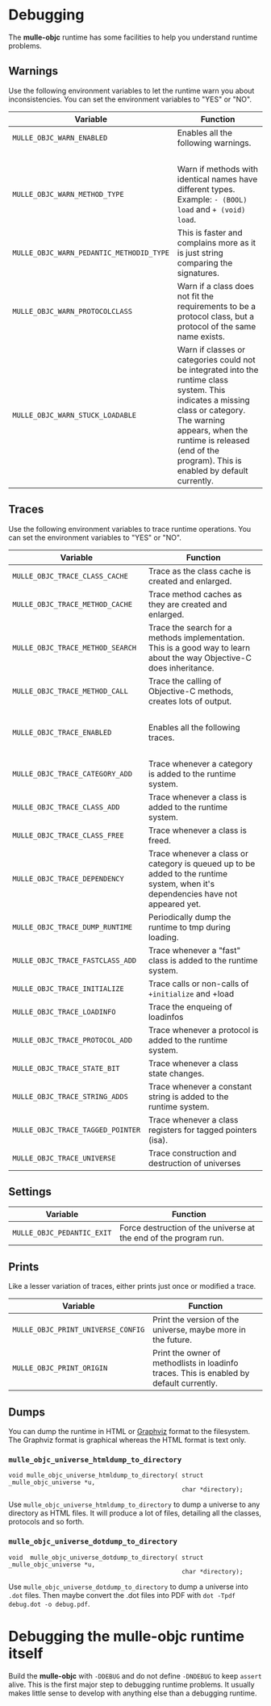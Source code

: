 # Debugging

The **mulle-objc** runtime has some facilities to help you understand runtime
problems.

## Warnings

Use the following environment variables to let the runtime warn you about
inconsistencies. You can set the environment variables to "YES" or "NO".


Variable                              |  Function
------------------------------------- | --------------------------------
`MULLE_OBJC_WARN_ENABLED`             | Enables all the following warnings.
&nbsp;                                | &nbsp;
`MULLE_OBJC_WARN_METHOD_TYPE`         | Warn if methods with identical names have different types. Example: `- (BOOL) load` and `+ (void) load`.
`MULLE_OBJC_WARN_PEDANTIC_METHODID_TYPE` | This is faster and complains more as it is just string comparing the signatures.
`MULLE_OBJC_WARN_PROTOCOLCLASS`       | Warn if a class does not fit the requirements to be a protocol class, but a protocol of the same name exists.
`MULLE_OBJC_WARN_STUCK_LOADABLE`      | Warn if classes or categories could not be integrated into the runtime class system. This indicates a missing class or category. The warning appears, when the runtime is released (end of the program). This is enabled by default currently.

## Traces

Use the following environment variables to trace runtime operations. You can
set the environment variables to "YES" or "NO".


 Variable                               |  Function
----------------------------------------|--------------------------------
`MULLE_OBJC_TRACE_CLASS_CACHE`          | Trace as the class cache is created and enlarged.
`MULLE_OBJC_TRACE_METHOD_CACHE`         | Trace method caches as they are created and enlarged.
`MULLE_OBJC_TRACE_METHOD_SEARCH`        | Trace the search for a methods implementation. This is a good way to learn about the way Objective-C does inheritance.
`MULLE_OBJC_TRACE_METHOD_CALL`          | Trace the calling of Objective-C methods, creates lots of output.
&nbsp;                                  | &nbsp;
`MULLE_OBJC_TRACE_ENABLED`              | Enables all the following traces.
&nbsp;                                  | &nbsp;
`MULLE_OBJC_TRACE_CATEGORY_ADD`         | Trace whenever a category is added to the runtime system.
`MULLE_OBJC_TRACE_CLASS_ADD`            | Trace whenever a class is added to the runtime system.
`MULLE_OBJC_TRACE_CLASS_FREE`           | Trace whenever a class is freed.
`MULLE_OBJC_TRACE_DEPENDENCY`           | Trace whenever a class or category is queued up to be added to the runtime system, when it's dependencies have not appeared yet.
`MULLE_OBJC_TRACE_DUMP_RUNTIME`         | Periodically dump the runtime to tmp during loading.
`MULLE_OBJC_TRACE_FASTCLASS_ADD`        | Trace whenever a "fast" class is added to the runtime system.
`MULLE_OBJC_TRACE_INITIALIZE`           | Trace calls or non-calls of `+initialize` and +load
`MULLE_OBJC_TRACE_LOADINFO`             | Trace the enqueing of loadinfos
`MULLE_OBJC_TRACE_PROTOCOL_ADD`         | Trace whenever a protocol is added to the runtime system.
`MULLE_OBJC_TRACE_STATE_BIT`            | Trace whenever a class state changes.
`MULLE_OBJC_TRACE_STRING_ADDS`          | Trace whenever a constant string is added to the runtime system.
`MULLE_OBJC_TRACE_TAGGED_POINTER`       | Trace whenever a class registers for tagged pointers (isa).
`MULLE_OBJC_TRACE_UNIVERSE`             | Trace construction and destruction of universes

## Settings

 Variable                               |  Function
----------------------------------------|--------------------------------
`MULLE_OBJC_PEDANTIC_EXIT`              | Force destruction of the universe at the end of the program run.


## Prints

Like a lesser variation of traces, either prints just once or modified a trace.


 Variable                               |  Function
----------------------------------------|--------------------------------
`MULLE_OBJC_PRINT_UNIVERSE_CONFIG`      | Print the version of the universe, maybe more in the future.
`MULLE_OBJC_PRINT_ORIGIN`               | Print the owner of methodlists in loadinfo traces. This is enabled by default currently.


## Dumps

You can dump the runtime in HTML or [Graphviz](//www.graphviz.org/) format to
the filesystem. The Graphviz format is graphical whereas the HTML format is
text only.


### `mulle_objc_universe_htmldump_to_directory`

```
void mulle_objc_universe_htmldump_to_directory( struct _mulle_objc_universe *u,
                                                char *directory);
```

Use `mulle_objc_universe_htmldump_to_directory` to dump a universe to any
directory as HTML files. It will produce a lot of files, detailing all the
classes, protocols and so forth.


### `mulle_objc_universe_dotdump_to_directory`

```
void  mulle_objc_universe_dotdump_to_directory( struct _mulle_objc_universe *u,
                                                char *directory);
```

Use `mulle_objc_universe_dotdump_to_directory` to dump a universe into `.dot`
files. Then maybe convert the .dot files into PDF with
`dot -Tpdf debug.dot -o debug.pdf`.


# Debugging the mulle-objc runtime itself

Build the **mulle-objc** with `-DDEBUG` and do not define
`-DNDEBUG` to keep `assert` alive. This is the first major step to debugging
runtime problems. It usually makes little sense to develop with anything else
than a debugging runtime.

